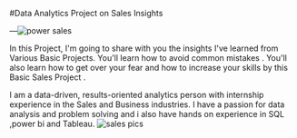 #Data Analytics Project on Sales Insights

—![power sales](https://user-images.githubusercontent.com/114387483/202376555-335aa994-f7cb-4cde-bc54-6bcab11da9c6.PNG)


In this Project, I'm going to share with you the insights I've learned from Various Basic Projects. You'll learn how to avoid common mistakes . You'll also learn how to get over your fear  and how to increase your skills by this Basic Sales Project .

I am a data-driven, results-oriented analytics person with  internship experience in the Sales and  Business industries. I have a passion for data analysis and problem solving and i also have hands on experience in SQL ,power bi and Tableau.
![sales pics](https://user-images.githubusercontent.com/114387483/202376839-a18c3bf9-266f-4fc4-b9ed-aa040f753323.PNG)
